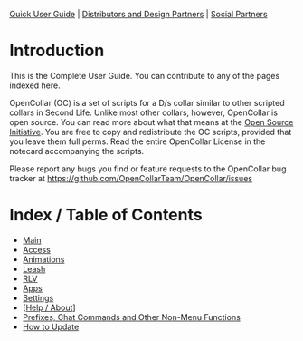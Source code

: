 [Quick User Guide](https://github.com/OpenCollarTeam/OpenCollar/wiki/OpenCollar-Quick-User-Guide) | [Distributors and Design Partners](https://github.com/OpenCollarTeam/OpenCollar/wiki/OpenCollar-Distributors-and-Designers) | [Social Partners](https://github.com/OpenCollarTeam/OpenCollar/wiki/OpenCollar-Social-Partner-Locations)
# Introduction

This is the Complete User Guide.  You can contribute to any of the pages indexed here.

OpenCollar (OC) is a set of scripts for a D/s collar similar to other scripted collars in Second Life.
Unlike most other collars, however, OpenCollar is open source.  You can read more about what that means at the [Open Source Initiative](https://opensource.org/osd-annotated).
You are free to copy and redistribute the OC scripts, provided that you leave them full perms.
Read the entire OpenCollar License in the notecard accompanying the scripts.

Please report any bugs you find or feature requests to the OpenCollar bug tracker at
https://github.com/OpenCollarTeam/OpenCollar/issues 

# Index / Table of Contents

* [Main](https://github.com/OpenCollarTeam/OpenCollar/wiki/Main-Menu)
* [Access](https://github.com/OpenCollarTeam/OpenCollar/wiki/Access)
* [Animations](https://github.com/OpenCollarTeam/OpenCollar/wiki/Animations) 
* [Leash](https://github.com/OpenCollarTeam/OpenCollar/wiki/Leash)
* [RLV](https://github.com/OpenCollarTeam/OpenCollar/wiki/RLV)  
* [Apps](https://github.com/OpenCollarTeam/OpenCollar/wiki/Apps)
* [Settings](https://github.com/OpenCollarTeam/OpenCollar/wiki/Settings)
* [[Help / About](https://github.com/OpenCollarTeam/OpenCollar/wiki/Help-About)]
* [Prefixes, Chat Commands and Other Non-Menu Functions](https://github.com/OpenCollarTeam/OpenCollar/wiki/Prefixes,-Chat-Commands-and-Other-Non-Menu-Functions)
* [How to Update](https://github.com/OpenCollarTeam/OpenCollar/wiki/How-To-Update-Your-OpenCollar)